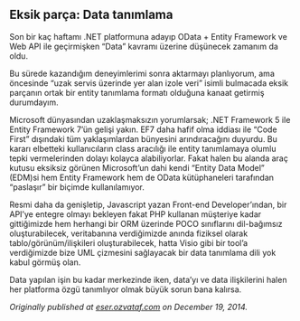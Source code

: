 ## Eksik parça: Data tanımlama

Son bir kaç haftamı .NET platformuna adayıp OData + Entity Framework ve Web API ile geçirmişken “Data” kavramı üzerine düşünecek zamanım da oldu.

Bu sürede kazandığım deneyimlerimi sonra aktarmayı planlıyorum, ama öncesinde “uzak servis üzerinde yer alan izole veri” isimli bulmacada eksik parçanın ortak bir entity tanımlama formatı olduğuna kanaat getirmiş durumdayım.

Microsoft dünyasından uzaklaşmaksızın yorumlarsak; .NET Framework 5 ile Entity Framework 7’ün gelişi yakın. EF7 daha hafif olma iddiası ile “Code First” dışındaki tüm yaklaşımlardan bünyesini arındıracağını duyurdu. Bu kararı elbetteki kullanıcıların class aracılığı ile entity tanımlamaya olumlu tepki vermelerinden dolayı kolayca alabiliyorlar. Fakat halen bu alanda araç kutusu eksiksiz görünen Microsoft’un dahi kendi “Entity Data Model” (EDM)si hem Entity Framework hem de OData kütüphaneleri tarafından “paslaşır” bir biçimde kullanılamıyor.

Resmi daha da genişletip, Javascript yazan Front-end Developer’ından, bir API’ye entegre olmayı bekleyen fakat PHP kullanan müşteriye kadar gittiğimizde hem herhangi bir ORM üzerinde POCO sınıflarını dil-bağımsız oluşturabilecek, veritabanına verdiğimizde anında fiziksel olarak tablo/görünüm/ilişkileri oluşturabilecek, hatta Visio gibi bir tool’a verdiğimizde bize UML çizmesini sağlayacak bir data tanımlama dili yok kabul görmüş olan.

Data yapılan işin bu kadar merkezinde iken, data’yı ve data ilişkilerini halen her platforma özgü tanımlıyor olmak büyük sorun bana kalırsa.

*Originally published at* [*eser.ozvataf.com*](http://eser.ozvataf.com/eksik-parca-data-tanimlama/) *on December 19, 2014.*